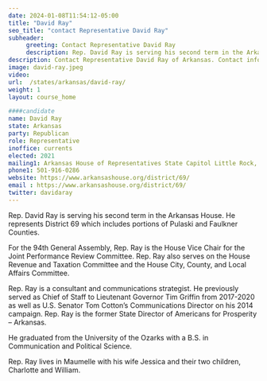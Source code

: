```yaml
---
date: 2024-01-08T11:54:12-05:00
title: "David Ray"
seo_title: "contact Representative David Ray"
subheader:
     greeting: Contact Representative David Ray
     description: Rep. David Ray is serving his second term in the Arkansas House. He represents District 69 which includes portions of Pulaski and Faulkner Counties. For the 94th General Assembly, Rep. Ray is the House Vice Chair for the Joint Performance Review Committee.
description: Contact Representative David Ray of Arkansas. Contact information for David Ray includes email address, phone number, and mailing address.
image: david-ray.jpeg
video:
url:  /states/arkansas/david-ray/
weight: 1
layout: course_home

####candidate
name: David Ray
state: Arkansas
party: Republican
role: Representative
inoffice: currents
elected: 2021
mailing1: Arkansas House of Representatives State Capitol Little Rock, AR 72201
phone1: 501-916-0286
website: https://www.arkansashouse.org/district/69/
email : https://www.arkansashouse.org/district/69/
twitter: davidaray
---
```


Rep. David Ray is serving his second term in the Arkansas House. He represents District 69 which includes portions of Pulaski and Faulkner Counties.

For the 94th General Assembly, Rep. Ray is the House Vice Chair for the Joint Performance Review Committee. Rep. Ray also serves on the House Revenue and Taxation Committee and the House City, County, and Local Affairs Committee.

Rep. Ray is a consultant and communications strategist. He previously served as Chief of Staff to Lieutenant Governor Tim Griffin from 2017-2020 as well as U.S. Senator Tom Cotton’s Communications Director on his 2014 campaign. Rep. Ray is the former State Director of Americans for Prosperity – Arkansas.

He graduated from the University of the Ozarks with a B.S. in Communication and Political Science.

Rep. Ray lives in Maumelle with his wife Jessica and their two children, Charlotte and William.
